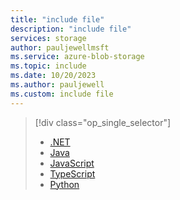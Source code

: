 ```yaml
---
title: "include file"
description: "include file"
services: storage
author: pauljewellmsft
ms.service: azure-blob-storage
ms.topic: include
ms.date: 10/20/2023
ms.author: pauljewell
ms.custom: include file
---
```


> [!div class="op_single_selector"]
>
> - [.NET](../../articles/storage/blobs/storage-blob-use-access-tier-dotnet.md)
> - [Java](../../articles/storage/blobs/storage-blob-use-access-tier-java.md)
> - [JavaScript](../../articles/storage/blobs/storage-blob-use-access-tier-javascript.md)
> - [TypeScript](../../articles/storage/blobs/storage-blob-use-access-tier-typescript.md)
> - [Python](../../articles/storage/blobs/storage-blob-use-access-tier-python.md)